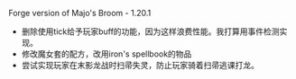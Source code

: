 Forge version of Majo's Broom - 1.20.1 
- 删除使用tick给予玩家buff的功能，因为这样浪费性能。我打算用事件检测实现。
- 修改魔女套的配方，改用iron's spellbook的物品
- 尝试实现玩家在末影龙战时扫帚失灵，防止玩家骑着扫帚逃课打龙。
